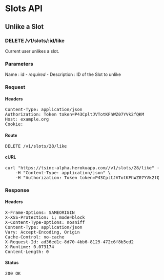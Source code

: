 # Slots API

## Unlike a Slot

### DELETE /v1/slots/:id/like

Current user unlikes a slot.

### Parameters

Name : id *- required -*
Description : ID of the Slot to unlike

### Request

#### Headers

<pre>Content-Type: application/json
Authorization: Token token=P43CpltJVTotKFhWZ07YVk2fQKM
Host: example.org
Cookie: </pre>

#### Route

<pre>DELETE /v1/slots/28/like</pre>

#### cURL

<pre class="request">curl &quot;https://tsinc-alpha.herokuapp.com//v1/slots/28/like&quot; -d &#39;&#39; -X DELETE \
	-H &quot;Content-Type: application/json&quot; \
	-H &quot;Authorization: Token token=P43CpltJVTotKFhWZ07YVk2fQKM&quot;</pre>

### Response

#### Headers

<pre>X-Frame-Options: SAMEORIGIN
X-XSS-Protection: 1; mode=block
X-Content-Type-Options: nosniff
Content-Type: application/json
Vary: Accept-Encoding, Origin
Cache-Control: no-cache
X-Request-Id: ad36ed1c-8d70-4bb6-8129-472c6f8b5ed2
X-Runtime: 0.073174
Content-Length: 0</pre>

#### Status

<pre>200 OK</pre>


